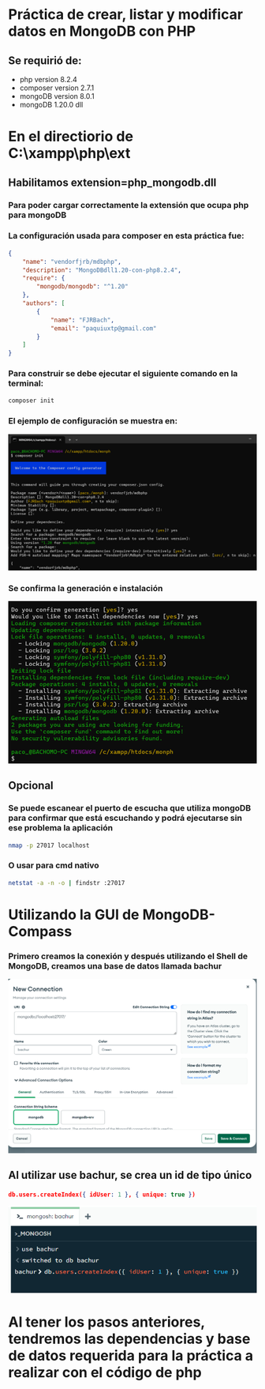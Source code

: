 # Práctica de crear, listar y modificar datos en MongoDB con PHP #
## Se requirió de: 
- php version 8.2.4 
- composer version 2.7.1
- mongoDB version 8.0.1
- mongoDB 1.20.0 dll
#
# En el directiorio de C:\xampp\php\ext #
## Habilitamos extension=php_mongodb.dll ##
### Para poder cargar correctamente la extensión que ocupa php para mongoDB ###

### La configuración usada para composer en esta práctica fue:
```json
{
    "name": "vendorfjrb/mdbphp",
    "description": "MongoDBdll1.20-con-php8.2.4",
    "require": {
        "mongodb/mongodb": "^1.20"
    },
    "authors": [
        {
            "name": "FJRBach",
            "email": "paquiuxtp@gmail.com"
        }
    ]
}
```
### Para construir se debe ejecutar el siguiente comando en la terminal: ###
```bash 
composer init 
```
### El ejemplo de configuración se muestra en:
![alt-text](img/cominit.png)
### Se confirma la generación e instalación ### 
![alt-text](img/confirm.png)
## Opcional ##
### Se puede escanear el puerto de escucha que utiliza mongoDB para confirmar que está escuchando y podrá ejecutarse sin ese problema la aplicación ###
```bash 
nmap -p 27017 localhost
```
### O usar para cmd nativo ###
```bash 
netstat -a -n -o | findstr :27017
```
#
# Utilizando la GUI de MongoDB-Compass # 
### Primero creamos la conexión y después utilizando el Shell de MongoDB, creamos una base de datos llamada bachur ###
![alt-text](img/bchr.png)
## Al utilizar use bachur, se crea un id de tipo único ##
```json
db.users.createIndex({ idUser: 1 }, { unique: true })
```
![alt-text](img/bd.png)
# Al tener los pasos anteriores, tendremos las dependencias y base de datos requerida para la práctica a realizar con el código de php #

